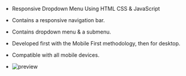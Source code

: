 - Responsive Dropdown Menu Using HTML CSS & JavaScript
- Contains a responsive navigation bar.
- Contains dropdown menu & a submenu.
- Developed first with the Mobile First methodology, then for desktop.
- Compatible with all mobile devices.

- ![preview](https://github.com/sajidasghar/responsive-drop-down-menu-/assets/152764869/38ea8408-6e05-4470-b823-a25b23cca1d0)

